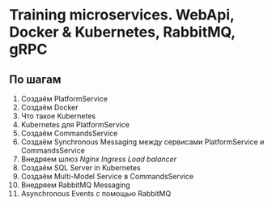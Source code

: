 # Training microservices. WebApi, Docker & Kubernetes, RabbitMQ, gRPC

## По шагам

1. Создаём PlatformService
2. Создаём Docker
3. Что такое Kubernetes
4. Kubernetes для PlatformService
5. Создаём CommandsService
6. Создаём Synchronous Messaging между сервисами PlatformService и CommandsService
7. Внедряем шлюз *Nginx Ingress Load balancer*
8. Создаём SQL Server in Kubernetes
9. Создаём Multi-Model Service в CommandsService
10. Внедряем RabbitMQ Messaging
11. Asynchronous Events c помощью RabbitMQ
